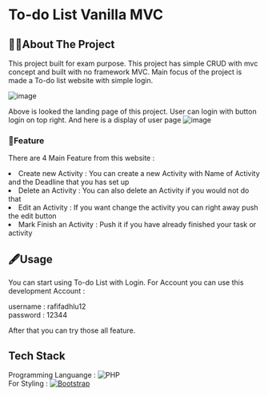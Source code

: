 <h1>To-do List Vanilla MVC</h1>

## 🧑‍🏫About The Project
This project built for exam purpose. This project has simple CRUD with mvc concept and built with no framework MVC. Main focus of the project is made a To-do list website with simple login.

![image](https://github.com/rafifadhlu/To-do-List-vanilla-MVC/assets/113323738/56a96801-a7eb-45b2-b814-740f01bc840a)

Above is looked the landing page of this project. User can login with button login on top right. And here is a display of user page 
![image](https://github.com/rafifadhlu/To-do-List-vanilla-MVC/assets/113323738/d6442313-faa3-4f18-adbb-15a9423ae4af)


### 🔧Feature
There are 4 Main Feature from this website :

<li>Create new Activity : You can create a new Activity with Name of Activity and the Deadline that you has set up</li>
<li>Delete an Activity : You can also delete an Activity if you would not do that </li>
<li>Edit an Activity : If you want change the activity you can right away push the edit button</li>
<li>Mark Finish an Activity : Push it if you have already finished your task or activity  </li>

## 🖋️Usage

You can start using To-do List with Login. For Account you can use this development Account :

username : rafifadhlu12 \
password : 12344 

After that you can try those all feature.

## Tech Stack
Programming Languange : ![PHP](https://img.shields.io/badge/php-%23777BB4.svg?style=for-the-badge&logo=php&logoColor=white) \
For Styling : [![Bootstrap][Bootstrap.com]][Bootstrap-url]


[Bootstrap.com]: https://img.shields.io/badge/Bootstrap-563D7C?style=for-the-badge&logo=bootstrap&logoColor=white
[Bootstrap-url]: https://getbootstrap.com
